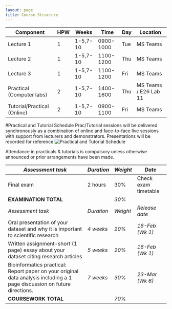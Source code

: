 ```yaml
---
layout: page
title: Course Structure
---
```


| **Component**               | **HPW** | **Weeks** | **Time**  | **Day** | **Location**          |
| --------------------------- | ------- | --------- | --------- | ------- | --------------------- |
| Lecture 1                   | 1       | 1-5,7-10  | 0900-1000 | Tue     | MS Teams              |
| Lecture 2                   | 1       | 1-5,7-10  | 1100-1200 | Thu     | MS Teams              |
| Lecture 3                   | 1       | 1-5,7-10  | 1100-1200 | Fri     | MS Teams              |
| Practical (Computer labs)   | 2       | 1-5,7-10  | 1400-1600 | Thu     | MS Teams / E26 Lab 11 |
| Tutorial/Practical (Online) | 2       | 1-5,7-10  | 0900-1100 | Fri     | MS Teams              |



#Practical and Tutorial Schedule
Prac/Tutorial sessions will be delivered synchronously as a combination of online and face-to-face live sessions with support from lecturers and demonstrators. Presentations will be recorded for reference
![Practical and Tutorial Schedule](../assets/img/practical.png)

Attendance in practicals & tutorials is compulsory unless otherwise announced or prior arrangements have been made.

| _Assessment task_                                                                                                         | _Duration_ | _Weight_ | _Date_               |
| ------------------------------------------------------------------------------------------------------------------------- | ---------- | -------- | -------------------- |
| Final exam                                                                                                                | 2 hours    | 30%      | Check exam timetable |
| **EXAMINATION TOTAL**                                                                                                     |            | _30%_    |                      |  |
| _Assessment task_                                                                                                         | _Duration_ | _Weight_ | _Release date_       | _Due date_ |
| Oral presentation of your dataset and why it is important to scientific research                                          | _4 weeks_  | _20%_    | _16-Feb (Wk 1)_      | _16-Mar 14:00 (Wk 5)_ |
| Written assignment-short (1 page) essay about your dataset citing research articles                                       | _5 weeks_  | _20%_    | _16-Feb (Wk 1)_      | _24-Mar 14:00 (Wk 6)_ |
| Bioinformatics practical: Report paper on your original data analysis including a 1 page discussion on future directions. | _7 weeks_  | _30%_    | _23-Mar (Wk 6)_      | _21-Apr 14:00 (Week 10)_ |
| **COURSEWORK TOTAL**                                                                                                      |            | _70%_    |                      |  |

